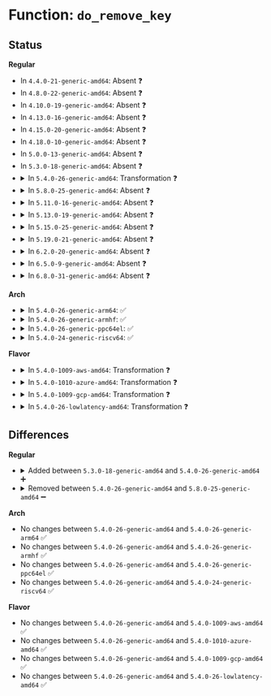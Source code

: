 # Function: <code>do_remove_key</code>

## Status
<b>Regular</b>
<ul>
<li>
In <code>4.4.0-21-generic-amd64</code>: Absent ❓
</li>
<li>
In <code>4.8.0-22-generic-amd64</code>: Absent ❓
</li>
<li>
In <code>4.10.0-19-generic-amd64</code>: Absent ❓
</li>
<li>
In <code>4.13.0-16-generic-amd64</code>: Absent ❓
</li>
<li>
In <code>4.15.0-20-generic-amd64</code>: Absent ❓
</li>
<li>
In <code>4.18.0-10-generic-amd64</code>: Absent ❓
</li>
<li>
In <code>5.0.0-13-generic-amd64</code>: Absent ❓
</li>
<li>
In <code>5.3.0-18-generic-amd64</code>: Absent ❓
</li>
<li>
<details>
<summary>In <code>5.4.0-26-generic-amd64</code>: Transformation ❓</summary>

```c
int do_remove_key(struct file * filp, void * _uarg, bool all_users)
```

```json
{
  "name": "do_remove_key",
  "collision_type": "Unique Static",
  "inline_type": "No",
  "funcs": [
    {
      "addr": 0,
      "name": "do_remove_key",
      "external": false,
      "loc": "fs/crypto/keyring.c:757",
      "file": "fs/crypto/keyring.c",
      "inline": "seen, unknown",
      "caller_inline": [],
      "caller_func": [
        "fs/crypto/keyring.c:fscrypt_ioctl_remove_key_all_users",
        "fs/crypto/keyring.c:fscrypt_ioctl_remove_key"
      ]
    }
  ],
  "symbols": [
    {
      "addr": 18446744071582305296,
      "name": "do_remove_key",
      "section": ".text",
      "bind": "STB_LOCAL",
      "size": 1318
    },
    {
      "addr": 18446744071582307408,
      "name": "do_remove_key.cold",
      "section": ".text",
      "bind": "STB_LOCAL",
      "size": 17
    }
  ]
}
```
</details>
</li>
<li>
<details>
<summary>In <code>5.8.0-25-generic-amd64</code>: Absent ❓</summary>

```json
{
  "name": "do_remove_key",
  "collision_type": "Unique Static",
  "inline_type": "Selective",
  "funcs": [
    {
      "addr": 18446744071582592112,
      "name": "do_remove_key",
      "external": false,
      "loc": "fs/crypto/keyring.c:901",
      "file": "fs/crypto/keyring.c",
      "inline": "not declared, inlined",
      "caller_inline": [],
      "caller_func": [
        "fs/crypto/keyring.c:fscrypt_ioctl_remove_key_all_users",
        "fs/crypto/keyring.c:fscrypt_ioctl_remove_key"
      ]
    }
  ],
  "symbols": [
    {
      "addr": 18446744071582592112,
      "name": "do_remove_key.isra.0",
      "section": ".text",
      "bind": "STB_LOCAL",
      "size": 807
    }
  ]
}
```
</details>
</li>
<li>
<details>
<summary>In <code>5.11.0-16-generic-amd64</code>: Absent ❓</summary>

```json
{
  "name": "do_remove_key",
  "collision_type": "Unique Static",
  "inline_type": "Selective",
  "funcs": [
    {
      "addr": 18446744071582662624,
      "name": "do_remove_key",
      "external": false,
      "loc": "fs/crypto/keyring.c:911",
      "file": "fs/crypto/keyring.c",
      "inline": "not declared, inlined",
      "caller_inline": [],
      "caller_func": [
        "fs/crypto/keyring.c:fscrypt_ioctl_remove_key_all_users",
        "fs/crypto/keyring.c:fscrypt_ioctl_remove_key"
      ]
    }
  ],
  "symbols": [
    {
      "addr": 18446744071582662624,
      "name": "do_remove_key.isra.0",
      "section": ".text",
      "bind": "STB_LOCAL",
      "size": 789
    }
  ]
}
```
</details>
</li>
<li>
<details>
<summary>In <code>5.13.0-19-generic-amd64</code>: Absent ❓</summary>

```json
{
  "name": "do_remove_key",
  "collision_type": "Unique Static",
  "inline_type": "Selective",
  "funcs": [
    {
      "addr": 18446744071582691872,
      "name": "do_remove_key",
      "external": false,
      "loc": "fs/crypto/keyring.c:911",
      "file": "fs/crypto/keyring.c",
      "inline": "not declared, inlined",
      "caller_inline": [],
      "caller_func": [
        "fs/crypto/keyring.c:fscrypt_ioctl_remove_key_all_users",
        "fs/crypto/keyring.c:fscrypt_ioctl_remove_key"
      ]
    }
  ],
  "symbols": [
    {
      "addr": 18446744071582691872,
      "name": "do_remove_key.isra.0",
      "section": ".text",
      "bind": "STB_LOCAL",
      "size": 706
    }
  ]
}
```
</details>
</li>
<li>
<details>
<summary>In <code>5.15.0-25-generic-amd64</code>: Absent ❓</summary>

```json
{
  "name": "do_remove_key",
  "collision_type": "Unique Static",
  "inline_type": "Selective",
  "funcs": [
    {
      "addr": 18446744071583017648,
      "name": "do_remove_key",
      "external": false,
      "loc": "fs/crypto/keyring.c:911",
      "file": "fs/crypto/keyring.c",
      "inline": "not declared, inlined",
      "caller_inline": [],
      "caller_func": [
        "fs/crypto/keyring.c:fscrypt_ioctl_remove_key_all_users",
        "fs/crypto/keyring.c:fscrypt_ioctl_remove_key"
      ]
    }
  ],
  "symbols": [
    {
      "addr": 18446744071583017648,
      "name": "do_remove_key.isra.0",
      "section": ".text",
      "bind": "STB_LOCAL",
      "size": 706
    }
  ]
}
```
</details>
</li>
<li>
<details>
<summary>In <code>5.19.0-21-generic-amd64</code>: Absent ❓</summary>

```json
{
  "name": "do_remove_key",
  "collision_type": "Unique Static",
  "inline_type": "Selective",
  "funcs": [
    {
      "addr": 18446744071583489568,
      "name": "do_remove_key",
      "external": false,
      "loc": "fs/crypto/keyring.c:951",
      "file": "fs/crypto/keyring.c",
      "inline": "not declared, inlined",
      "caller_inline": [],
      "caller_func": [
        "fs/crypto/keyring.c:fscrypt_ioctl_remove_key_all_users",
        "fs/crypto/keyring.c:fscrypt_ioctl_remove_key"
      ]
    }
  ],
  "symbols": [
    {
      "addr": 18446744071583489568,
      "name": "do_remove_key.isra.0",
      "section": ".text",
      "bind": "STB_LOCAL",
      "size": 689
    }
  ]
}
```
</details>
</li>
<li>
<details>
<summary>In <code>6.2.0-20-generic-amd64</code>: Absent ❓</summary>

```json
{
  "name": "do_remove_key",
  "collision_type": "Unique Static",
  "inline_type": "Selective",
  "funcs": [
    {
      "addr": 18446744071584085024,
      "name": "do_remove_key",
      "external": false,
      "loc": "fs/crypto/keyring.c:1008",
      "file": "fs/crypto/keyring.c",
      "inline": "not declared, inlined",
      "caller_inline": [],
      "caller_func": [
        "fs/crypto/keyring.c:fscrypt_ioctl_remove_key_all_users",
        "fs/crypto/keyring.c:fscrypt_ioctl_remove_key"
      ]
    }
  ],
  "symbols": [
    {
      "addr": 18446744071584085024,
      "name": "do_remove_key.isra.0",
      "section": ".text",
      "bind": "STB_LOCAL",
      "size": 661
    }
  ]
}
```
</details>
</li>
<li>
<details>
<summary>In <code>6.5.0-9-generic-amd64</code>: Absent ❓</summary>

```json
{
  "name": "do_remove_key",
  "collision_type": "Unique Static",
  "inline_type": "Selective",
  "funcs": [
    {
      "addr": 18446744071584311600,
      "name": "do_remove_key",
      "external": false,
      "loc": "fs/crypto/keyring.c:1003",
      "file": "fs/crypto/keyring.c",
      "inline": "not declared, inlined",
      "caller_inline": [],
      "caller_func": [
        "fs/crypto/keyring.c:fscrypt_ioctl_remove_key_all_users",
        "fs/crypto/keyring.c:fscrypt_ioctl_remove_key"
      ]
    }
  ],
  "symbols": [
    {
      "addr": 18446744071584311600,
      "name": "do_remove_key.isra.0",
      "section": ".text",
      "bind": "STB_LOCAL",
      "size": 665
    }
  ]
}
```
</details>
</li>
<li>
<details>
<summary>In <code>6.8.0-31-generic-amd64</code>: Absent ❓</summary>

```json
{
  "name": "do_remove_key",
  "collision_type": "Unique Static",
  "inline_type": "Selective",
  "funcs": [
    {
      "addr": 0,
      "name": "do_remove_key",
      "external": false,
      "loc": "fs/crypto/keyring.c:1017",
      "file": "fs/crypto/keyring.c",
      "inline": "not declared, inlined",
      "caller_inline": [],
      "caller_func": [
        "fs/crypto/keyring.c:fscrypt_ioctl_remove_key_all_users",
        "fs/crypto/keyring.c:fscrypt_ioctl_remove_key"
      ]
    }
  ],
  "symbols": [
    {
      "addr": 18446744071584528832,
      "name": "do_remove_key.isra.0",
      "section": ".text",
      "bind": "STB_LOCAL",
      "size": 689
    },
    {
      "addr": 18446744071597485849,
      "name": "do_remove_key.isra.0.cold",
      "section": ".text",
      "bind": "STB_LOCAL",
      "size": 21
    }
  ]
}
```
</details>
</li>
</ul>
<b>Arch</b>
<ul>
<li>
<details>
<summary>In <code>5.4.0-26-generic-arm64</code>: ✅</summary>

```c
int do_remove_key(struct file * filp, void * _uarg, bool all_users)
```

```json
{
  "name": "do_remove_key",
  "collision_type": "Unique Static",
  "inline_type": "No",
  "funcs": [
    {
      "addr": 18446603336493881904,
      "name": "do_remove_key",
      "external": false,
      "loc": "fs/crypto/keyring.c:757",
      "file": "fs/crypto/keyring.c",
      "inline": "seen, unknown",
      "caller_inline": [],
      "caller_func": [
        "fs/crypto/keyring.c:fscrypt_ioctl_remove_key_all_users",
        "fs/crypto/keyring.c:fscrypt_ioctl_remove_key"
      ]
    }
  ],
  "symbols": [
    {
      "addr": 18446603336493881904,
      "name": "do_remove_key",
      "section": ".text",
      "bind": "STB_LOCAL",
      "size": 1652
    }
  ]
}
```
</details>
</li>
<li>
<details>
<summary>In <code>5.4.0-26-generic-armhf</code>: ✅</summary>

```c
int do_remove_key(struct file * filp, void * _uarg, bool all_users)
```

```json
{
  "name": "do_remove_key",
  "collision_type": "Unique Static",
  "inline_type": "No",
  "funcs": [
    {
      "addr": 3227363344,
      "name": "do_remove_key",
      "external": false,
      "loc": "fs/crypto/keyring.c:757",
      "file": "fs/crypto/keyring.c",
      "inline": "seen, unknown",
      "caller_inline": [],
      "caller_func": [
        "fs/crypto/keyring.c:fscrypt_ioctl_remove_key_all_users",
        "fs/crypto/keyring.c:fscrypt_ioctl_remove_key"
      ]
    }
  ],
  "symbols": [
    {
      "addr": 3227363344,
      "name": "do_remove_key",
      "section": ".text",
      "bind": "STB_LOCAL",
      "size": 1348
    }
  ]
}
```
</details>
</li>
<li>
<details>
<summary>In <code>5.4.0-26-generic-ppc64el</code>: ✅</summary>

```c
int do_remove_key(struct file * filp, void * _uarg, bool all_users)
```

```json
{
  "name": "do_remove_key",
  "collision_type": "Unique Static",
  "inline_type": "No",
  "funcs": [
    {
      "addr": 13835058055287516560,
      "name": "do_remove_key",
      "external": false,
      "loc": "fs/crypto/keyring.c:757",
      "file": "fs/crypto/keyring.c",
      "inline": "seen, unknown",
      "caller_inline": [],
      "caller_func": [
        "fs/crypto/keyring.c:fscrypt_ioctl_remove_key_all_users",
        "fs/crypto/keyring.c:fscrypt_ioctl_remove_key"
      ]
    }
  ],
  "symbols": [
    {
      "addr": 13835058055287516560,
      "name": "do_remove_key",
      "section": ".text",
      "bind": "STB_LOCAL",
      "size": 1980
    }
  ]
}
```
</details>
</li>
<li>
<details>
<summary>In <code>5.4.0-24-generic-riscv64</code>: ✅</summary>

```c
int do_remove_key(struct file * filp, void * _uarg, bool all_users)
```

```json
{
  "name": "do_remove_key",
  "collision_type": "Unique Static",
  "inline_type": "No",
  "funcs": [
    {
      "addr": 18446743936273444230,
      "name": "do_remove_key",
      "external": false,
      "loc": "fs/crypto/keyring.c:757",
      "file": "fs/crypto/keyring.c",
      "inline": "seen, unknown",
      "caller_inline": [],
      "caller_func": [
        "fs/crypto/keyring.c:fscrypt_ioctl_remove_key_all_users",
        "fs/crypto/keyring.c:fscrypt_ioctl_remove_key"
      ]
    }
  ],
  "symbols": [
    {
      "addr": 18446743936273444230,
      "name": "do_remove_key",
      "section": ".text",
      "bind": "STB_LOCAL",
      "size": 1310
    }
  ]
}
```
</details>
</li>
</ul>
<b>Flavor</b>
<ul>
<li>
<details>
<summary>In <code>5.4.0-1009-aws-amd64</code>: Transformation ❓</summary>

```c
int do_remove_key(struct file * filp, void * _uarg, bool all_users)
```

```json
{
  "name": "do_remove_key",
  "collision_type": "Unique Static",
  "inline_type": "No",
  "funcs": [
    {
      "addr": 0,
      "name": "do_remove_key",
      "external": false,
      "loc": "fs/crypto/keyring.c:757",
      "file": "fs/crypto/keyring.c",
      "inline": "seen, unknown",
      "caller_inline": [],
      "caller_func": [
        "fs/crypto/keyring.c:fscrypt_ioctl_remove_key_all_users",
        "fs/crypto/keyring.c:fscrypt_ioctl_remove_key"
      ]
    }
  ],
  "symbols": [
    {
      "addr": 18446744071582274032,
      "name": "do_remove_key",
      "section": ".text",
      "bind": "STB_LOCAL",
      "size": 1318
    },
    {
      "addr": 18446744071582276144,
      "name": "do_remove_key.cold",
      "section": ".text",
      "bind": "STB_LOCAL",
      "size": 17
    }
  ]
}
```
</details>
</li>
<li>
<details>
<summary>In <code>5.4.0-1010-azure-amd64</code>: Transformation ❓</summary>

```c
int do_remove_key(struct file * filp, void * _uarg, bool all_users)
```

```json
{
  "name": "do_remove_key",
  "collision_type": "Unique Static",
  "inline_type": "No",
  "funcs": [
    {
      "addr": 0,
      "name": "do_remove_key",
      "external": false,
      "loc": "fs/crypto/keyring.c:757",
      "file": "fs/crypto/keyring.c",
      "inline": "seen, unknown",
      "caller_inline": [],
      "caller_func": [
        "fs/crypto/keyring.c:fscrypt_ioctl_remove_key_all_users",
        "fs/crypto/keyring.c:fscrypt_ioctl_remove_key"
      ]
    }
  ],
  "symbols": [
    {
      "addr": 18446744071582211792,
      "name": "do_remove_key",
      "section": ".text",
      "bind": "STB_LOCAL",
      "size": 1318
    },
    {
      "addr": 18446744071582213904,
      "name": "do_remove_key.cold",
      "section": ".text",
      "bind": "STB_LOCAL",
      "size": 17
    }
  ]
}
```
</details>
</li>
<li>
<details>
<summary>In <code>5.4.0-1009-gcp-amd64</code>: Transformation ❓</summary>

```c
int do_remove_key(struct file * filp, void * _uarg, bool all_users)
```

```json
{
  "name": "do_remove_key",
  "collision_type": "Unique Static",
  "inline_type": "No",
  "funcs": [
    {
      "addr": 0,
      "name": "do_remove_key",
      "external": false,
      "loc": "fs/crypto/keyring.c:757",
      "file": "fs/crypto/keyring.c",
      "inline": "seen, unknown",
      "caller_inline": [],
      "caller_func": [
        "fs/crypto/keyring.c:fscrypt_ioctl_remove_key_all_users",
        "fs/crypto/keyring.c:fscrypt_ioctl_remove_key"
      ]
    }
  ],
  "symbols": [
    {
      "addr": 18446744071582264512,
      "name": "do_remove_key",
      "section": ".text",
      "bind": "STB_LOCAL",
      "size": 1318
    },
    {
      "addr": 18446744071582266624,
      "name": "do_remove_key.cold",
      "section": ".text",
      "bind": "STB_LOCAL",
      "size": 17
    }
  ]
}
```
</details>
</li>
<li>
<details>
<summary>In <code>5.4.0-26-lowlatency-amd64</code>: Transformation ❓</summary>

```c
int do_remove_key(struct file * filp, void * _uarg, bool all_users)
```

```json
{
  "name": "do_remove_key",
  "collision_type": "Unique Static",
  "inline_type": "No",
  "funcs": [
    {
      "addr": 0,
      "name": "do_remove_key",
      "external": false,
      "loc": "fs/crypto/keyring.c:757",
      "file": "fs/crypto/keyring.c",
      "inline": "seen, unknown",
      "caller_inline": [],
      "caller_func": [
        "fs/crypto/keyring.c:fscrypt_ioctl_remove_key_all_users",
        "fs/crypto/keyring.c:fscrypt_ioctl_remove_key"
      ]
    }
  ],
  "symbols": [
    {
      "addr": 18446744071582343104,
      "name": "do_remove_key",
      "section": ".text",
      "bind": "STB_LOCAL",
      "size": 1287
    },
    {
      "addr": 18446744071582345184,
      "name": "do_remove_key.cold",
      "section": ".text",
      "bind": "STB_LOCAL",
      "size": 17
    }
  ]
}
```
</details>
</li>
</ul>

## Differences
<b>Regular</b>
<ul>
<li>
<details>
<summary>Added between <code>5.3.0-18-generic-amd64</code> and <code>5.4.0-26-generic-amd64</code> ➕</summary>

```c
int do_remove_key(struct file * filp, void * _uarg, bool all_users)
```
</details>
</li>
<li>
<details>
<summary>Removed between <code>5.4.0-26-generic-amd64</code> and <code>5.8.0-25-generic-amd64</code> ➖</summary>

```c
int do_remove_key(struct file * filp, void * _uarg, bool all_users)
```
</details>
</li>
</ul>
<b>Arch</b>
<ul>
<li>
No changes between <code>5.4.0-26-generic-amd64</code> and <code>5.4.0-26-generic-arm64</code> ✅
</li>
<li>
No changes between <code>5.4.0-26-generic-amd64</code> and <code>5.4.0-26-generic-armhf</code> ✅
</li>
<li>
No changes between <code>5.4.0-26-generic-amd64</code> and <code>5.4.0-26-generic-ppc64el</code> ✅
</li>
<li>
No changes between <code>5.4.0-26-generic-amd64</code> and <code>5.4.0-24-generic-riscv64</code> ✅
</li>
</ul>
<b>Flavor</b>
<ul>
<li>
No changes between <code>5.4.0-26-generic-amd64</code> and <code>5.4.0-1009-aws-amd64</code> ✅
</li>
<li>
No changes between <code>5.4.0-26-generic-amd64</code> and <code>5.4.0-1010-azure-amd64</code> ✅
</li>
<li>
No changes between <code>5.4.0-26-generic-amd64</code> and <code>5.4.0-1009-gcp-amd64</code> ✅
</li>
<li>
No changes between <code>5.4.0-26-generic-amd64</code> and <code>5.4.0-26-lowlatency-amd64</code> ✅
</li>
</ul>
